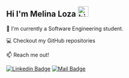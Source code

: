 ## Hi I'm Melina Loza <img src="https://user-images.githubusercontent.com/1303154/88677602-1635ba80-d120-11ea-84d8-d263ba5fc3c0.gif" width="28px" height="28px" alt="hi">

🌱 I'm currently a Software Engineering student. 

💻 Checkout my GitHub repositories  


:mailbox: Reach me out!

[![Linkedin Badge](https://img.shields.io/badge/-MelinaLoza-0e76a8?style=flat&labelColor=0e76a8&logo=linkedin&logoColor=white)](https://www.linkedin.com/in/melina-loza-flores-18820b252/)  [![Mail Badge](https://img.shields.io/badge/-melinaloza-c0392b?style=flat&labelColor=c0392b&logo=gmail&logoColor=white)](mailto:melinalozaflores@gmail.com)


